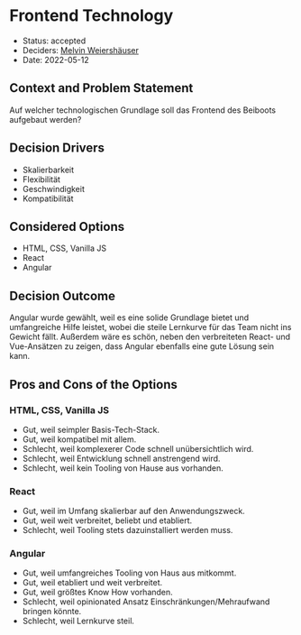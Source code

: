 # Frontend Technology

- Status: accepted
- Deciders: [Melvin Weiershäuser](https://github.com/mweiershaeuser)
- Date: 2022-05-12

## Context and Problem Statement

Auf welcher technologischen Grundlage soll das Frontend des Beiboots aufgebaut werden?

## Decision Drivers

- Skalierbarkeit
- Flexibilität
- Geschwindigkeit
- Kompatibilität

## Considered Options

- HTML, CSS, Vanilla JS
- React
- Angular

## Decision Outcome

Angular wurde gewählt, weil es eine solide Grundlage bietet und umfangreiche Hilfe leistet, wobei die steile Lernkurve für das Team nicht ins Gewicht fällt. Außerdem wäre es schön, neben den verbreiteten React- und Vue-Ansätzen zu zeigen, dass Angular ebenfalls eine gute Lösung sein kann.

## Pros and Cons of the Options

### HTML, CSS, Vanilla JS

- Gut, weil seimpler Basis-Tech-Stack.
- Gut, weil kompatibel mit allem.
- Schlecht, weil komplexerer Code schnell unübersichtlich wird.
- Schlecht, weil Entwicklung schnell anstrengend wird.
- Schlecht, weil kein Tooling von Hause aus vorhanden.

### React

- Gut, weil im Umfang skalierbar auf den Anwendungszweck.
- Gut, weil weit verbreitet, beliebt und etabliert.
- Schlecht, weil Tooling stets dazuinstalliert werden muss.

### Angular

- Gut, weil umfangreiches Tooling von Haus aus mitkommt.
- Gut, weil etabliert und weit verbreitet.
- Gut, weil größtes Know How vorhanden.
- Schlecht, weil opinionated Ansatz Einschränkungen/Mehraufwand bringen könnte.
- Schlecht, weil Lernkurve steil.

